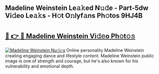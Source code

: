 ## Madeline Weinstein Le𝚊𝚔ed N𝚞𝚍e - Part-5dw Vi𝚍eo Le𝚊𝚔s - H𝚘t O𝚗lyf𝚊ns Ph𝚘tos 9HJ4B

# <h2><a href="http://hf7417r.feru.top/?c=Madeline+Weinstein">🔗 👉 🔴 Madeline Weinstein Vi𝚍𝚎o Ph𝚘t𝚘𝚜</a></h2>

[![Madeline Weinstein Nu𝚍𝚎s](https://i.imgur.com/0TWrTi3.gif)](http://hf7417r.feru.top/?c=Madeline+Weinstein)
Online personality Madeline Weinstein creating engaging dance and lifestyle content. Madeline Weinstein public image is one of strength and courage, but he's also known for his vulnerability and emotional depth. 
